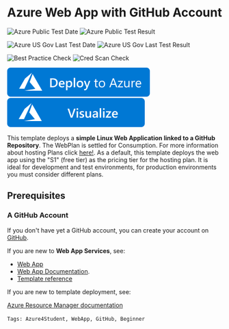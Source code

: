 # Azure Web App with GitHub Account

![Azure Public Test Date](https://azurequickstartsservice.blob.core.windows.net/badges/201-web-app-github-deploy/PublicLastTestDate.svg)
![Azure Public Test Result](https://azurequickstartsservice.blob.core.windows.net/badges/201-web-app-github-deploy/PublicDeployment.svg)

![Azure US Gov Last Test Date](https://azurequickstartsservice.blob.core.windows.net/badges/201-web-app-github-deploy/FairfaxLastTestDate.svg)
![Azure US Gov Last Test Result](https://azurequickstartsservice.blob.core.windows.net/badges/201-web-app-github-deploy/FairfaxDeployment.svg)

![Best Practice Check](https://azurequickstartsservice.blob.core.windows.net/badges/201-web-app-github-deploy/BestPracticeResult.svg)
![Cred Scan Check](https://azurequickstartsservice.blob.core.windows.net/badges/201-web-app-github-deploy/CredScanResult.svg)

[![Deploy To Azure](https://raw.githubusercontent.com/Azure/azure-quickstart-templates/master/1-CONTRIBUTION-GUIDE/images/deploytoazure.svg?sanitize=true)]("https://portal.azure.com/#create/Microsoft.Template/uri/https%3A%2F%2Fraw.githubusercontent.com%2FAzure%2Fazure-quickstart-templates%2Fmaster%2F201-web-app-github-deploy%2Fazuredeploy.json")  [![Visualize](https://raw.githubusercontent.com/Azure/azure-quickstart-templates/master/1-CONTRIBUTION-GUIDE/images/visualizebutton.svg?sanitize=true)]("http://armviz.io/#/?load=https%3A%2F%2Fraw.githubusercontent.com%2FAzure%2Fazure-quickstart-templates%2Fmaster%2F201-web-app-github-deploy%2Fazuredeploy.json")





This template deploys a **simple Linux Web Application linked to a GitHub Repository**. The WebPlan is settled for Consumption. For more information about hosting Plans click [here!](https://azure.microsoft.com/pricing/details/app-service/linux/). As a default, this template deploys the web app using the "S1" (free tier) as the pricing tier for the hosting plan. It is ideal for development and test environments, for production environments you must consider different plans.

## Prerequisites

### A GitHub Account

If you don't have yet a GitHub account, you can create your account on [GitHub](https://github.com/).

If you are new to **Web App Services**, see:

- [Web App](https://azure.microsoft.com/services/app-service/web/)
- [Web App Documentation](https://docs.microsoft.com/azure/app-service/).
- [Template reference](https://docs.microsoft.com/azure/templates/microsoft.compute/allversions)

If you are new to template deployment, see:

[Azure Resource Manager documentation](https://docs.microsoft.com/azure/azure-resource-manager/)

`Tags: Azure4Student, WebApp, GitHub, Beginner`  

